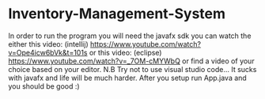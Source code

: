 # Inventory-Management-System

In order to run the program you will need the javafx sdk  you can watch the either
this video: (intellij) https://www.youtube.com/watch?v=Ope4icw6bVk&t=101s or this 
video: (eclipse) https://www.youtube.com/watch?v=_7OM-cMYWbQ or find a video of your
choice based on your editor. N.B Try not to use visual studio code... It sucks with
javafx and life will be much harder. After you setup run App.java and you should be good :)